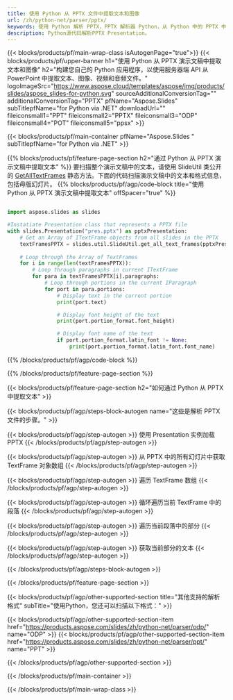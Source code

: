 ```yaml
---
title: 使用 Python 从 PPTX 文件中提取文本和图像
url: /zh/python-net/parser/pptx/
keywords: 使用 Python 解析 PPTX，PPTX 解析器 Python，从 Python 中的 PPTX 中提取数据，使用 Python 从 PPTX 中提取文本，使用 Python 从 PPTX 中提取图像
description: Python源代码解析PPTX Presentation。
---
```


{{< blocks/products/pf/main-wrap-class isAutogenPage="true">}}
{{< blocks/products/pf/upper-banner h1="使用 Python 从 PPTX 演示文稿中提取文本和图像" h2="构建您自己的 Python 应用程序，以使用服务器端 API 从 PowerPoint 中提取文本、图像、视频和音频文件。" logoImageSrc="https://www.aspose.cloud/templates/aspose/img/products/slides/aspose_slides-for-python.svg" sourceAdditionalConversionTag="" additionalConversionTag="PPTX" pfName="Aspose.Slides" subTitlepfName="for Python via .NET" downloadUrl="" fileiconsmall1="PPT" fileiconsmall2="PPTX" fileiconsmall3="ODP" fileiconsmall4="POT" fileiconsmall5="ppsx" >}}

{{< blocks/products/pf/main-container pfName="Aspose.Slides " subTitlepfName="for Python via .NET" >}}

{{% blocks/products/pf/feature-page-section  h2="通过 Python 从 PPTX 演示文稿中提取文本" %}}
要扫描整个演示文稿中的文本，请使用 SlideUtil 类公开的 [GetAllTextFrames](https://reference.aspose.com/slides/python-net/aspose.slides.util/slideutil/) 静态方法。下面的代码扫描演示文稿中的文本和格式信息，包括母版幻灯片。
{{% blocks/products/pf/agp/code-block title="使用 Python 从 PPTX 演示文稿中提取文本" offSpacer="true" %}}

```py

import aspose.slides as slides

#Instatiate Presentation class that represents a PPTX file
with slides.Presentation("pres.pptx") as pptxPresentation:
    # Get an Array of ITextFrame objects from all slides in the PPTX
    textFramesPPTX = slides.util.SlideUtil.get_all_text_frames(pptxPresentation, True)
    
    # Loop through the Array of TextFrames
    for i in range(len(textFramesPPTX)):
	    # Loop through paragraphs in current ITextFrame
        for para in textFramesPPTX[i].paragraphs:
            # Loop through portions in the current IParagraph
            for port in para.portions:
			    # Display text in the current portion
                print(port.text)

    			# Display font height of the text
                print(port.portion_format.font_height)

			    # Display font name of the text
                if port.portion_format.latin_font != None:
                    print(port.portion_format.latin_font.font_name)
```

{{% /blocks/products/pf/agp/code-block %}}

{{% /blocks/products/pf/feature-page-section %}}

{{< blocks/products/pf/feature-page-section  h2="如何通过 Python 从 PPTX 中提取文本" >}}

{{< blocks/products/pf/agp/steps-block-autogen name="这些是解析 PPTX 文件的步骤。" >}}

{{< blocks/products/pf/agp/step-autogen >}}
使用 Presentation 实例加载 PPTX
{{< /blocks/products/pf/agp/step-autogen >}}

{{< blocks/products/pf/agp/step-autogen >}}
从 PPTX 中的所有幻灯片中获取 TextFrame 对象数组
{{< /blocks/products/pf/agp/step-autogen >}}

{{< blocks/products/pf/agp/step-autogen >}}
遍历 TextFrame 数组
{{< /blocks/products/pf/agp/step-autogen >}}

{{< blocks/products/pf/agp/step-autogen >}}
循环遍历当前 TextFrame 中的段落
{{< /blocks/products/pf/agp/step-autogen >}}

{{< blocks/products/pf/agp/step-autogen >}}
遍历当前段落中的部分
{{< /blocks/products/pf/agp/step-autogen >}}

{{< blocks/products/pf/agp/step-autogen >}}
获取当前部分的文本
{{< /blocks/products/pf/agp/step-autogen >}}

{{< /blocks/products/pf/agp/steps-block-autogen >}}

{{< /blocks/products/pf/feature-page-section >}}

{{< blocks/products/pf/agp/other-supported-section title="其他支持的解析格式" subTitle="使用Python，您还可以扫描以下格式：" >}}

{{< blocks/products/pf/agp/other-supported-section-item href="https://products.aspose.com/slides/zh/python-net/parser/odp/" name="ODP" >}}
{{< blocks/products/pf/agp/other-supported-section-item href="https://products.aspose.com/slides/zh/python-net/parser/ppt/" name="PPT" >}}


{{< /blocks/products/pf/agp/other-supported-section >}}

{{< /blocks/products/pf/main-container >}}
    
{{< /blocks/products/pf/main-wrap-class >}}